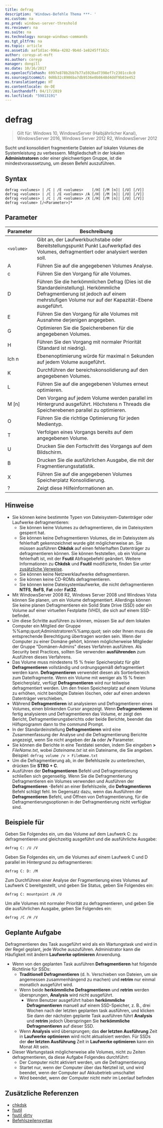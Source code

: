 ```yaml
---
title: defrag
description: 'Windows-Befehle Thema ***- '
ms.custom: na
ms.prod: windows-server-threshold
ms.reviewer: na
ms.suite: na
ms.technology: manage-windows-commands
ms.tgt_pltfrm: na
ms.topic: article
ms.assetid: aaf1d1ac-996a-4282-9b4d-1e8245ff162c
author: coreyp-at-msft
ms.author: coreyp
manager: dongill
ms.date: 10/16/2017
ms.openlocfilehash: 6997e878b2bb7b77a5920ad7398ef7c2301cc8c0
ms.sourcegitcommit: 0d0b32c8986ba7db9536e0b8648d4ddf9b03e452
ms.translationtype: HT
ms.contentlocale: de-DE
ms.lasthandoff: 04/17/2019
ms.locfileid: "59813191"
---
```

# <a name="defrag"></a>defrag

>Gilt für: Windows 10, WindowsServer (Halbjährlicher Kanal), WindowsServer 2016, Windows Server 2012 R2, WindowsServer 2012

Sucht und konsolidiert fragmentierte Dateien auf lokalen Volumes die Systemleistung zu verbessern.
Mitgliedschaft in der lokalen **Administratoren** oder einer gleichwertigen Gruppe, ist die mindestvoraussetzung, um diesen Befehl auszuführen.

## <a name="syntax"></a>Syntax
```
defrag <volumes> | /C | /E <volumes>    [/H] [/M [n]| [/U] [/V]]
defrag <volumes> | /C | /E <volumes> /A [/H] [/M [n]| [/U] [/V]]
defrag <volumes> | /C | /E <volumes> /X [/H] [/M [n]| [/U] [/V]]
defrag <volume> [/<Parameter>]*
```
## <a name="parameters"></a>Parameter
|Parameter|Beschreibung|
|-------|--------|
|`<volume>`|Gibt an, der Laufwerkbuchstabe oder Bereitstellungspunkt Punkt Laufwerkpfad des Volumes, defragmentiert oder analysiert werden soll.|
|A|Führen Sie auf die angegebenen Volumes Analyse.|
|c|Führen Sie den Vorgang für alle Volumes.|
|D|Führen Sie die herkömmlichen Defrag (Dies ist die Standardeinstellung). Herkömmliche Defragmentierung ist jedoch auf einem mehrstufigen Volume nur auf der Kapazität-Ebene ausgeführt.|
|E|Führen Sie den Vorgang für alle Volumes mit Ausnahme derjenigen angegeben.|
|G|Optimieren Sie die Speicherebenen für die angegebenen Volumes.|
|H|Führen Sie den Vorgang mit normaler Priorität (Standard ist niedrig).|
|Ich n|Ebenenoptimierung würde für maximal n Sekunden auf jedem Volume ausgeführt.|
|K|Durchführen der bereichskonsolidierung auf den angegebenen Volumes.|
|L|Führen Sie auf die angegebenen Volumes erneut optimieren.|
|M [n]|Den Vorgang auf jedem Volume werden parallel im Hintergrund ausgeführt. Höchstens n Threads die Speicherebenen parallel zu optimieren.|
|O|Führen Sie die richtige Optimierung für jeden Medientyp.|
|T|Verfolgen eines Vorgangs bereits auf dem angegebenen Volume.|
|U|Drucken Sie den Fortschritt des Vorgangs auf dem Bildschirm.|
|B|Drucken Sie die ausführlichen Ausgabe, die mit der Fragmentierungsstatistik.|
|X|Führen Sie auf die angegebenen Volumes Speicherplatz Konsolidierung.|
|?|Zeigt diese Hilfeinformationen an.|

## <a name="remarks"></a>Hinweise
-   Sie können keine bestimmte Typen von Dateisystem-Datenträger oder Laufwerke defragmentieren:
    -   Sie können keine Volumes zu defragmentieren, die im Dateisystem gesperrt hat.
    -   Sie können keine Defragmentieren Volumes, die im Dateisystem als fehlerhaft gekennzeichnet wurde gibt möglicherweise an. Sie müssen ausführen **Chkdsk** auf einen fehlerhaften Datenträger zu defragmentieren können. Sie können feststellen, ob ein Volume fehlerhaft ist, mit der **Fsutil** Abfragebefehl geändert. Weitere Informationen zu **Chkdsk** und **Fsutil** modifizierte, finden Sie unter [zusätzliche Verweise](defrag.md#BKMK_additionalRef).
    -   Sie können keine Netzwerklaufwerke defragmentieren.
    -   Sie können keine CD-ROMs defragmentieren.
    -   Sie können keine Dateisystemlaufwerke, die nicht defragmentieren **NTFS**, **ReFS**, **Fat** oder **Fat32**.
-   Mit WindowsServer 2008 R2, Windows Server 2008 und Windows Vista können Sie planen, um ein Volume defragmentiert. Allerdings können Sie keine planen Defragmentieren ein Solid State Drive (SSD) oder ein Volume auf einer virtuellen Festplatte (VHD), die sich auf einem SSD-befindet.
-   Um diese Schritte ausführen zu können, müssen Sie auf dem lokalen Computer ein Mitglied der Gruppe %%amp;quot;Administratoren%%amp;quot; sein oder Ihnen muss die entsprechende Berechtigung übertragen worden sein. Wenn der Computer zu einer Domäne gehört, können möglicherweise Mitglieder der Gruppe "Domänen-Admins" dieses Verfahren ausführen. Als Security best Practices, sollten Sie verwenden **ausführenden** zum Ausführen dieses Verfahrens.
-   Das Volume muss mindestens 15 % freier Speicherplatz für gibt **Defragmentieren** vollständig und ordnungsgemäß defragmentiert werden kann. **Defragmentieren** verwendet diesen als Sortierbereich zum Dateifragmente. Wenn ein Volume mit weniger als 15 % freien Speicherplatz, verfügt **Defragmentieren** wird nur teilweise defragmentiert werden. Um den freien Speicherplatz auf einem Volume zu erhöhen, nicht benötigte Dateien löschen, oder auf einen anderen Datenträger verschieben.
-   Während **Defragmentieren** ist analysieren und Defragmentieren eines Volumes, einen blinkenden Cursor angezeigt. Wenn **Defragmentieren** ist fertig analysieren und Defragmentieren das Volume, er zeigt den Bericht, Defragmentierungsberichts oder beide Berichte, beendet das Hilfsprogramm dann to the commund Prompt.
-   In der Standardeinstellung **Defragmentieren** wird eine Zusammenfassung der Analyse und die Defragmentierung Berichte angezeigt, wenn Sie nicht angeben der **/a** oder **/v** Parameter.
-   Sie können die Berichte in eine Textdatei senden, indem Sie eingeben **>** *FileName.txt*, wobei *Dateiname.txt* ist ein Dateiname, die Sie angeben. Beispiel: `defrag volume /v > FileName.txt`
-   Um die Defragmentierung ab, in der Befehlszeile zu unterbrechen, drücken Sie **STRG + C**.
-   Ausführen der **Defragmentieren** Befehl und Defragmentierung schließen sich gegenseitig. Wenn Sie die Defragmentierung Defragmentieren ein Volumes verwenden und Ausführen der **Defragmentieren** -Befehl an einer Befehlszeile, die **Defragmentieren** Befehl schlägt fehl. Im Gegensatz dazu, wenn das Ausführen der **Defragmentieren** Befehl, und Öffnen von Defragmentierung, für die Defragmentierungsoptionen in der Defragmentierung nicht verfügbar sind.

## <a name="BKMK_examples"></a>Beispiele für
Geben Sie Folgendes ein, um das Volume auf dem Laufwerk C: zu defragmentieren und gleichzeitig ausgeführt und die ausführliche Ausgabe:
```
defrag C: /U /V
```
Geben Sie Folgendes ein, um die Volumes auf einem Laufwerk C und D parallel im Hintergrund zu defragmentieren:
```
defrag C: D: /M
```
Zum Durchführen einer Analyse der Fragmentierung eines Volumes auf Laufwerk C bereitgestellt, und geben Sie Status, geben Sie Folgendes ein:
```
defrag C: mountpoint /A /U
```
Um alle Volumes mit normaler Priorität zu defragmentieren, und geben Sie die ausführlichen Ausgabe, geben Sie Folgendes ein:
```
defrag /C /H /V
```

## <a name="BKMK_scheduledTask"></a>Geplante Aufgabe
Defragmentieren des Task ausgeführt wird als ein Wartungstask und wird in der Regel geplant, jede Woche auszuführen. Administrator kann die Häufigkeit mit ändern **Laufwerke optimieren** Anwendung.
- Wenn von den geplanten Task ausführen **Defragmentieren** hat folgende Richtlinie für SSDs:
   - **Traditionell Defragmentieren** (d. h. Verschieben von Dateien, um sie angemessen zusammenhängend zu machen) und **retrim** nur einmal monatlich ausgeführt wird.
   - Wenn beide **herkömmliche Defragmentieren** und **retrim** werden übersprungen, **Analysis** wird nicht ausgeführt.
      - Wenn Benutzer ausgeführt haben **herkömmliche Defragmentieren** manuell auf einem SSD-Speicher, z. B., drei Wochen nach der letzten geplanten task ausführen, und klicken Sie dann der nächsten geplante Task ausführen führt **Analysis** und **retrim** jedoch Überspringen Sie **herkömmliche Defragmentieren** auf dieser SSD.
   - Wenn **Analysis** wird übersprungen; das **der letzten Ausführung** Zeit in **Laufwerke optimieren** wird nicht aktualisiert werden.  Für SSDs der **der letzten Ausführung** Zeit in **Laufwerke optimieren** kann ein Monat Alt sein.
- Dieser Wartungstask möglicherweise alle Volumes, nicht zu Zeiten defragmentieren, da diese Aufgabe Folgendes durchführt:
   - Der Computer nicht aktiviert werden, um die Defragmentierung
   - Startet nur, wenn der Computer über das Netzteil ist, und wird beendet, wenn der Computer auf Akkubetrieb umschaltet
   - Wird beendet, wenn der Computer nicht mehr im Leerlauf befinden

## <a name="BKMK_additionalRef"></a>Zusätzliche Referenzen
-   [chkdsk](chkdsk.md)
-   [fsutil](fsutil.md)
-   [fsutil dirty](fsutil-dirty.md)
-   [Befehlszeilensyntax](command-line-syntax-key.md)
